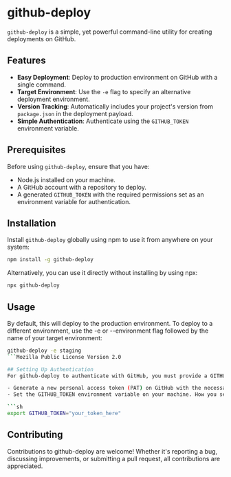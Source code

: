 # github-deploy

`github-deploy` is a simple, yet powerful command-line utility for creating deployments on GitHub. 

## Features

- **Easy Deployment**: Deploy to production environment on GitHub with a single command.
- **Target Environment**: Use the `-e` flag to specify an alternative deployment environment.
- **Version Tracking**: Automatically includes your project's version from `package.json` in the deployment payload.
- **Simple Authentication**: Authenticate using the `GITHUB_TOKEN` environment variable.

## Prerequisites

Before using `github-deploy`, ensure that you have:

- Node.js installed on your machine.
- A GitHub account with a repository to deploy.
- A generated `GITHUB_TOKEN` with the required permissions set as an environment variable for authentication.

## Installation

Install `github-deploy` globally using npm to use it from anywhere on your system:

```sh
npm install -g github-deploy
```
Alternatively, you can use it directly without installing by using npx:
```sh
npx github-deploy
```
## Usage
By default, this will deploy to the production environment. To deploy to a different environment, use the -e or --environment flag followed by the name of your target environment:
```sh
github-deploy -e staging
```Mozilla Public License Version 2.0

## Setting Up Authentication
For github-deploy to authenticate with GitHub, you must provide a GITHUB_TOKEN environment variable. Follow these steps to set it up:

- Generate a new personal access token (PAT) on GitHub with the necessary permissions for creating deployments.
- Set the GITHUB_TOKEN environment variable on your machine. How you set this variable depends on your operating system and shell. For example, in a Unix-like environment, you can add the following line to your .bashrc, .zshrc, or equivalent:

```sh
export GITHUB_TOKEN="your_token_here"
```

## Contributing
Contributions to github-deploy are welcome! Whether it's reporting a bug, discussing improvements, or submitting a pull request, all contributions are appreciated.
